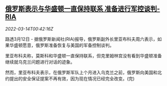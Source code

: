 <!--1647219662000-->
[俄罗斯表示与华盛顿一直保持联系 准备进行军控谈判-RIA](https://cn.reuters.com/article/russia-usa-communications-0312-sat-idCNKCS2LB011)
------

<div><i>2022-03-14T00:42:16Z</i></div><p>路透3月12日 - 据俄罗斯新闻社(RIA)报导，俄罗斯副外长里亚布科夫周六表示，如果华盛顿愿意，俄罗斯准备恢复与美国的军备控制谈判。</p><p>里亚布科夫称，莫斯科和华盛顿一直保持联系，但克里姆林宫没有看到华盛顿准备继续就乌克兰问题进行对话的迹象。</p><p>然而，里亚布科夫表示，在俄罗斯军队上个月进入乌克兰之前，俄罗斯向美国和北约提出的安全保证提案不再有效，因为现在情况已经完全改变。(完)</p>
